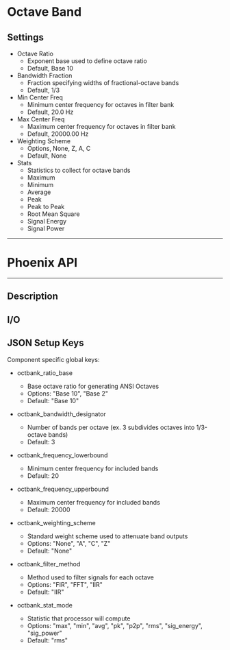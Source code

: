 # Octave Band
## Settings
- Octave Ratio
    - Exponent base used to define octave ratio
    - Default, Base 10
- Bandwidth Fraction
    - Fraction specifying widths of fractional-octave bands
    - Default, 1/3
- Min Center Freq
    - Minimum center frequency for octaves in filter bank
    - Default, 20.0 Hz
- Max Center Freq
    - Maximum center frequency for octaves in filter bank
    - Default, 20000.00 Hz
- Weighting Scheme
    - Options, None, Z, A, C
    - Default, None
- Stats
    - Statistics to collect for octave bands
    - Maximum
    - Minimum
    - Average
    - Peak
    - Peak to Peak
    - Root Mean Square
    - Signal Energy
    - Signal Power
___
# Phoenix API
___
## Description

## I/O

## JSON Setup Keys

Component specific global keys:
- octbank_ratio_base
  - Base octave ratio for generating ANSI Octaves
  - Options: "Base 10", "Base 2"
  - Default: "Base 10"

- octbank_bandwidth_designator
  - Number of bands per octave (ex. 3 subdivides octaves into 1/3-octave bands)
  - Default: 3

- octbank_frequency_lowerbound
  - Minimum center frequency for included bands
  - Default: 20

- octbank_frequency_upperbound
  - Maximum center frequency for included bands
  - Default: 20000

- octbank_weighting_scheme
  - Standard weight scheme used to attenuate band outputs
  - Options: "None", "A", "C", "Z"
  - Default: "None"

- octbank_filter_method
  - Method used to filter signals for each octave
  - Options: "FIR", "FFT", "IIR"
  - Default: "IIR"

- octbank_stat_mode
  - Statistic that processor will compute
  - Options: "max", "min", "avg", "pk", "p2p", "rms", "sig_energy", "sig_power"
  - Default: "rms"

